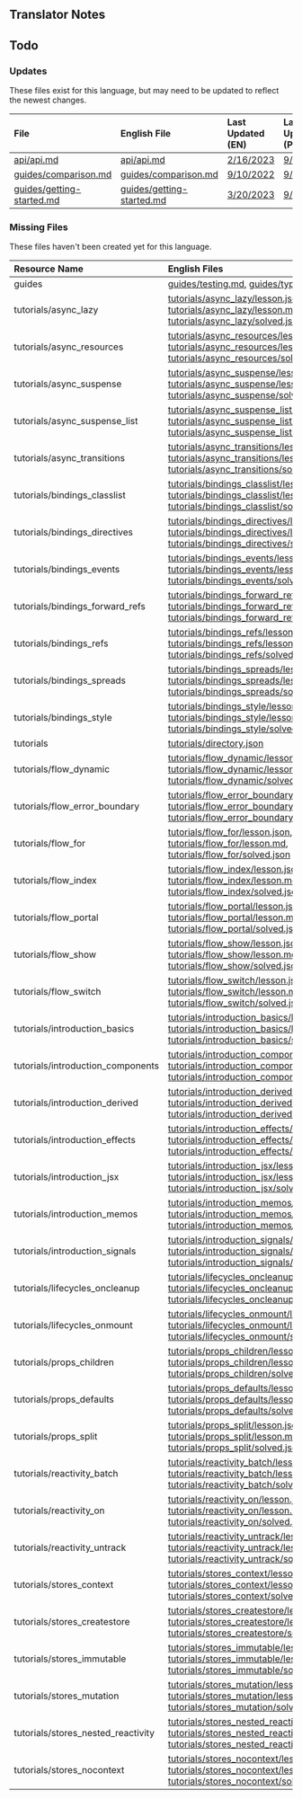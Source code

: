 
## Translator Notes

## Todo

### Updates  
These files exist for this language, but may need to be updated to reflect the newest changes.  
<!--MM:START (UPDATED:lang=pt) -->
| File                                                                                                            | English File                                                                                                    | Last Updated (EN)                                                                                  | Last Updated (PT)                                                                                  |
| :-------------------------------------------------------------------------------------------------------------- | :-------------------------------------------------------------------------------------------------------------- | :------------------------------------------------------------------------------------------------- | :------------------------------------------------------------------------------------------------- |
| [api/api.md](https://github.com/solidjs/solid-docs/tree/main/langs/pt/api/api.md)                               | [api/api.md](https://github.com/solidjs/solid-docs/tree/main/langs/en/api/api.md)                               | [2/16/2023](https://github.com/solidjs/solid-docs/commit/02be4b4d3c9952f19d23d644f67e3bcbb4525d81) | [9/10/2022](https://github.com/solidjs/solid-docs/commit/97f41fa02a81dd8ce917b8c5b5f592dde0b07dd1) |
| [guides/comparison.md](https://github.com/solidjs/solid-docs/tree/main/langs/pt/guides/comparison.md)           | [guides/comparison.md](https://github.com/solidjs/solid-docs/tree/main/langs/en/guides/comparison.md)           | [9/10/2022](https://github.com/solidjs/solid-docs/commit/97f41fa02a81dd8ce917b8c5b5f592dde0b07dd1) | [9/7/2022](https://github.com/solidjs/solid-docs/commit/7a0656c409728d26f791ad1e30648171963a5316)  |
| [guides/getting-started.md](https://github.com/solidjs/solid-docs/tree/main/langs/pt/guides/getting-started.md) | [guides/getting-started.md](https://github.com/solidjs/solid-docs/tree/main/langs/en/guides/getting-started.md) | [3/20/2023](https://github.com/solidjs/solid-docs/commit/14a0d3f0d63e944b75a34d1f2749b649bfacd5c9) | [9/7/2022](https://github.com/solidjs/solid-docs/commit/7a0656c409728d26f791ad1e30648171963a5316)  |

<!--MM:END-->
### Missing Files  
These files haven't been created yet for this language.  
<!--MM:START (CREATED:lang=pt) -->
| Resource Name                      | English Files                                                                                                                                                                                                                                                                                                                                                                                                                                                               |
| :--------------------------------- | :-------------------------------------------------------------------------------------------------------------------------------------------------------------------------------------------------------------------------------------------------------------------------------------------------------------------------------------------------------------------------------------------------------------------------------------------------------------------------- |
| guides                             | [guides/testing.md](https://github.com/solidjs/solid-docs/tree/main/langs/pt/guides/testing.md), [guides/typescript.md](https://github.com/solidjs/solid-docs/tree/main/langs/pt/guides/typescript.md)                                                                                                                                                                                                                                                                      |
| tutorials/async_lazy               | [tutorials/async_lazy/lesson.json](https://github.com/solidjs/solid-docs/tree/main/langs/pt/tutorials/async_lazy/lesson.json), [tutorials/async_lazy/lesson.md](https://github.com/solidjs/solid-docs/tree/main/langs/pt/tutorials/async_lazy/lesson.md), [tutorials/async_lazy/solved.json](https://github.com/solidjs/solid-docs/tree/main/langs/pt/tutorials/async_lazy/solved.json)                                                                                     |
| tutorials/async_resources          | [tutorials/async_resources/lesson.json](https://github.com/solidjs/solid-docs/tree/main/langs/pt/tutorials/async_resources/lesson.json), [tutorials/async_resources/lesson.md](https://github.com/solidjs/solid-docs/tree/main/langs/pt/tutorials/async_resources/lesson.md), [tutorials/async_resources/solved.json](https://github.com/solidjs/solid-docs/tree/main/langs/pt/tutorials/async_resources/solved.json)                                                       |
| tutorials/async_suspense           | [tutorials/async_suspense/lesson.json](https://github.com/solidjs/solid-docs/tree/main/langs/pt/tutorials/async_suspense/lesson.json), [tutorials/async_suspense/lesson.md](https://github.com/solidjs/solid-docs/tree/main/langs/pt/tutorials/async_suspense/lesson.md), [tutorials/async_suspense/solved.json](https://github.com/solidjs/solid-docs/tree/main/langs/pt/tutorials/async_suspense/solved.json)                                                             |
| tutorials/async_suspense_list      | [tutorials/async_suspense_list/lesson.json](https://github.com/solidjs/solid-docs/tree/main/langs/pt/tutorials/async_suspense_list/lesson.json), [tutorials/async_suspense_list/lesson.md](https://github.com/solidjs/solid-docs/tree/main/langs/pt/tutorials/async_suspense_list/lesson.md), [tutorials/async_suspense_list/solved.json](https://github.com/solidjs/solid-docs/tree/main/langs/pt/tutorials/async_suspense_list/solved.json)                               |
| tutorials/async_transitions        | [tutorials/async_transitions/lesson.json](https://github.com/solidjs/solid-docs/tree/main/langs/pt/tutorials/async_transitions/lesson.json), [tutorials/async_transitions/lesson.md](https://github.com/solidjs/solid-docs/tree/main/langs/pt/tutorials/async_transitions/lesson.md), [tutorials/async_transitions/solved.json](https://github.com/solidjs/solid-docs/tree/main/langs/pt/tutorials/async_transitions/solved.json)                                           |
| tutorials/bindings_classlist       | [tutorials/bindings_classlist/lesson.json](https://github.com/solidjs/solid-docs/tree/main/langs/pt/tutorials/bindings_classlist/lesson.json), [tutorials/bindings_classlist/lesson.md](https://github.com/solidjs/solid-docs/tree/main/langs/pt/tutorials/bindings_classlist/lesson.md), [tutorials/bindings_classlist/solved.json](https://github.com/solidjs/solid-docs/tree/main/langs/pt/tutorials/bindings_classlist/solved.json)                                     |
| tutorials/bindings_directives      | [tutorials/bindings_directives/lesson.json](https://github.com/solidjs/solid-docs/tree/main/langs/pt/tutorials/bindings_directives/lesson.json), [tutorials/bindings_directives/lesson.md](https://github.com/solidjs/solid-docs/tree/main/langs/pt/tutorials/bindings_directives/lesson.md), [tutorials/bindings_directives/solved.json](https://github.com/solidjs/solid-docs/tree/main/langs/pt/tutorials/bindings_directives/solved.json)                               |
| tutorials/bindings_events          | [tutorials/bindings_events/lesson.json](https://github.com/solidjs/solid-docs/tree/main/langs/pt/tutorials/bindings_events/lesson.json), [tutorials/bindings_events/lesson.md](https://github.com/solidjs/solid-docs/tree/main/langs/pt/tutorials/bindings_events/lesson.md), [tutorials/bindings_events/solved.json](https://github.com/solidjs/solid-docs/tree/main/langs/pt/tutorials/bindings_events/solved.json)                                                       |
| tutorials/bindings_forward_refs    | [tutorials/bindings_forward_refs/lesson.json](https://github.com/solidjs/solid-docs/tree/main/langs/pt/tutorials/bindings_forward_refs/lesson.json), [tutorials/bindings_forward_refs/lesson.md](https://github.com/solidjs/solid-docs/tree/main/langs/pt/tutorials/bindings_forward_refs/lesson.md), [tutorials/bindings_forward_refs/solved.json](https://github.com/solidjs/solid-docs/tree/main/langs/pt/tutorials/bindings_forward_refs/solved.json)                   |
| tutorials/bindings_refs            | [tutorials/bindings_refs/lesson.json](https://github.com/solidjs/solid-docs/tree/main/langs/pt/tutorials/bindings_refs/lesson.json), [tutorials/bindings_refs/lesson.md](https://github.com/solidjs/solid-docs/tree/main/langs/pt/tutorials/bindings_refs/lesson.md), [tutorials/bindings_refs/solved.json](https://github.com/solidjs/solid-docs/tree/main/langs/pt/tutorials/bindings_refs/solved.json)                                                                   |
| tutorials/bindings_spreads         | [tutorials/bindings_spreads/lesson.json](https://github.com/solidjs/solid-docs/tree/main/langs/pt/tutorials/bindings_spreads/lesson.json), [tutorials/bindings_spreads/lesson.md](https://github.com/solidjs/solid-docs/tree/main/langs/pt/tutorials/bindings_spreads/lesson.md), [tutorials/bindings_spreads/solved.json](https://github.com/solidjs/solid-docs/tree/main/langs/pt/tutorials/bindings_spreads/solved.json)                                                 |
| tutorials/bindings_style           | [tutorials/bindings_style/lesson.json](https://github.com/solidjs/solid-docs/tree/main/langs/pt/tutorials/bindings_style/lesson.json), [tutorials/bindings_style/lesson.md](https://github.com/solidjs/solid-docs/tree/main/langs/pt/tutorials/bindings_style/lesson.md), [tutorials/bindings_style/solved.json](https://github.com/solidjs/solid-docs/tree/main/langs/pt/tutorials/bindings_style/solved.json)                                                             |
| tutorials                          | [tutorials/directory.json](https://github.com/solidjs/solid-docs/tree/main/langs/pt/tutorials/directory.json)                                                                                                                                                                                                                                                                                                                                                               |
| tutorials/flow_dynamic             | [tutorials/flow_dynamic/lesson.json](https://github.com/solidjs/solid-docs/tree/main/langs/pt/tutorials/flow_dynamic/lesson.json), [tutorials/flow_dynamic/lesson.md](https://github.com/solidjs/solid-docs/tree/main/langs/pt/tutorials/flow_dynamic/lesson.md), [tutorials/flow_dynamic/solved.json](https://github.com/solidjs/solid-docs/tree/main/langs/pt/tutorials/flow_dynamic/solved.json)                                                                         |
| tutorials/flow_error_boundary      | [tutorials/flow_error_boundary/lesson.json](https://github.com/solidjs/solid-docs/tree/main/langs/pt/tutorials/flow_error_boundary/lesson.json), [tutorials/flow_error_boundary/lesson.md](https://github.com/solidjs/solid-docs/tree/main/langs/pt/tutorials/flow_error_boundary/lesson.md), [tutorials/flow_error_boundary/solved.json](https://github.com/solidjs/solid-docs/tree/main/langs/pt/tutorials/flow_error_boundary/solved.json)                               |
| tutorials/flow_for                 | [tutorials/flow_for/lesson.json](https://github.com/solidjs/solid-docs/tree/main/langs/pt/tutorials/flow_for/lesson.json), [tutorials/flow_for/lesson.md](https://github.com/solidjs/solid-docs/tree/main/langs/pt/tutorials/flow_for/lesson.md), [tutorials/flow_for/solved.json](https://github.com/solidjs/solid-docs/tree/main/langs/pt/tutorials/flow_for/solved.json)                                                                                                 |
| tutorials/flow_index               | [tutorials/flow_index/lesson.json](https://github.com/solidjs/solid-docs/tree/main/langs/pt/tutorials/flow_index/lesson.json), [tutorials/flow_index/lesson.md](https://github.com/solidjs/solid-docs/tree/main/langs/pt/tutorials/flow_index/lesson.md), [tutorials/flow_index/solved.json](https://github.com/solidjs/solid-docs/tree/main/langs/pt/tutorials/flow_index/solved.json)                                                                                     |
| tutorials/flow_portal              | [tutorials/flow_portal/lesson.json](https://github.com/solidjs/solid-docs/tree/main/langs/pt/tutorials/flow_portal/lesson.json), [tutorials/flow_portal/lesson.md](https://github.com/solidjs/solid-docs/tree/main/langs/pt/tutorials/flow_portal/lesson.md), [tutorials/flow_portal/solved.json](https://github.com/solidjs/solid-docs/tree/main/langs/pt/tutorials/flow_portal/solved.json)                                                                               |
| tutorials/flow_show                | [tutorials/flow_show/lesson.json](https://github.com/solidjs/solid-docs/tree/main/langs/pt/tutorials/flow_show/lesson.json), [tutorials/flow_show/lesson.md](https://github.com/solidjs/solid-docs/tree/main/langs/pt/tutorials/flow_show/lesson.md), [tutorials/flow_show/solved.json](https://github.com/solidjs/solid-docs/tree/main/langs/pt/tutorials/flow_show/solved.json)                                                                                           |
| tutorials/flow_switch              | [tutorials/flow_switch/lesson.json](https://github.com/solidjs/solid-docs/tree/main/langs/pt/tutorials/flow_switch/lesson.json), [tutorials/flow_switch/lesson.md](https://github.com/solidjs/solid-docs/tree/main/langs/pt/tutorials/flow_switch/lesson.md), [tutorials/flow_switch/solved.json](https://github.com/solidjs/solid-docs/tree/main/langs/pt/tutorials/flow_switch/solved.json)                                                                               |
| tutorials/introduction_basics      | [tutorials/introduction_basics/lesson.json](https://github.com/solidjs/solid-docs/tree/main/langs/pt/tutorials/introduction_basics/lesson.json), [tutorials/introduction_basics/lesson.md](https://github.com/solidjs/solid-docs/tree/main/langs/pt/tutorials/introduction_basics/lesson.md), [tutorials/introduction_basics/solved.json](https://github.com/solidjs/solid-docs/tree/main/langs/pt/tutorials/introduction_basics/solved.json)                               |
| tutorials/introduction_components  | [tutorials/introduction_components/lesson.json](https://github.com/solidjs/solid-docs/tree/main/langs/pt/tutorials/introduction_components/lesson.json), [tutorials/introduction_components/lesson.md](https://github.com/solidjs/solid-docs/tree/main/langs/pt/tutorials/introduction_components/lesson.md), [tutorials/introduction_components/solved.json](https://github.com/solidjs/solid-docs/tree/main/langs/pt/tutorials/introduction_components/solved.json)       |
| tutorials/introduction_derived     | [tutorials/introduction_derived/lesson.json](https://github.com/solidjs/solid-docs/tree/main/langs/pt/tutorials/introduction_derived/lesson.json), [tutorials/introduction_derived/lesson.md](https://github.com/solidjs/solid-docs/tree/main/langs/pt/tutorials/introduction_derived/lesson.md), [tutorials/introduction_derived/solved.json](https://github.com/solidjs/solid-docs/tree/main/langs/pt/tutorials/introduction_derived/solved.json)                         |
| tutorials/introduction_effects     | [tutorials/introduction_effects/lesson.json](https://github.com/solidjs/solid-docs/tree/main/langs/pt/tutorials/introduction_effects/lesson.json), [tutorials/introduction_effects/lesson.md](https://github.com/solidjs/solid-docs/tree/main/langs/pt/tutorials/introduction_effects/lesson.md), [tutorials/introduction_effects/solved.json](https://github.com/solidjs/solid-docs/tree/main/langs/pt/tutorials/introduction_effects/solved.json)                         |
| tutorials/introduction_jsx         | [tutorials/introduction_jsx/lesson.json](https://github.com/solidjs/solid-docs/tree/main/langs/pt/tutorials/introduction_jsx/lesson.json), [tutorials/introduction_jsx/lesson.md](https://github.com/solidjs/solid-docs/tree/main/langs/pt/tutorials/introduction_jsx/lesson.md), [tutorials/introduction_jsx/solved.json](https://github.com/solidjs/solid-docs/tree/main/langs/pt/tutorials/introduction_jsx/solved.json)                                                 |
| tutorials/introduction_memos       | [tutorials/introduction_memos/lesson.json](https://github.com/solidjs/solid-docs/tree/main/langs/pt/tutorials/introduction_memos/lesson.json), [tutorials/introduction_memos/lesson.md](https://github.com/solidjs/solid-docs/tree/main/langs/pt/tutorials/introduction_memos/lesson.md), [tutorials/introduction_memos/solved.json](https://github.com/solidjs/solid-docs/tree/main/langs/pt/tutorials/introduction_memos/solved.json)                                     |
| tutorials/introduction_signals     | [tutorials/introduction_signals/lesson.json](https://github.com/solidjs/solid-docs/tree/main/langs/pt/tutorials/introduction_signals/lesson.json), [tutorials/introduction_signals/lesson.md](https://github.com/solidjs/solid-docs/tree/main/langs/pt/tutorials/introduction_signals/lesson.md), [tutorials/introduction_signals/solved.json](https://github.com/solidjs/solid-docs/tree/main/langs/pt/tutorials/introduction_signals/solved.json)                         |
| tutorials/lifecycles_oncleanup     | [tutorials/lifecycles_oncleanup/lesson.json](https://github.com/solidjs/solid-docs/tree/main/langs/pt/tutorials/lifecycles_oncleanup/lesson.json), [tutorials/lifecycles_oncleanup/lesson.md](https://github.com/solidjs/solid-docs/tree/main/langs/pt/tutorials/lifecycles_oncleanup/lesson.md), [tutorials/lifecycles_oncleanup/solved.json](https://github.com/solidjs/solid-docs/tree/main/langs/pt/tutorials/lifecycles_oncleanup/solved.json)                         |
| tutorials/lifecycles_onmount       | [tutorials/lifecycles_onmount/lesson.json](https://github.com/solidjs/solid-docs/tree/main/langs/pt/tutorials/lifecycles_onmount/lesson.json), [tutorials/lifecycles_onmount/lesson.md](https://github.com/solidjs/solid-docs/tree/main/langs/pt/tutorials/lifecycles_onmount/lesson.md), [tutorials/lifecycles_onmount/solved.json](https://github.com/solidjs/solid-docs/tree/main/langs/pt/tutorials/lifecycles_onmount/solved.json)                                     |
| tutorials/props_children           | [tutorials/props_children/lesson.json](https://github.com/solidjs/solid-docs/tree/main/langs/pt/tutorials/props_children/lesson.json), [tutorials/props_children/lesson.md](https://github.com/solidjs/solid-docs/tree/main/langs/pt/tutorials/props_children/lesson.md), [tutorials/props_children/solved.json](https://github.com/solidjs/solid-docs/tree/main/langs/pt/tutorials/props_children/solved.json)                                                             |
| tutorials/props_defaults           | [tutorials/props_defaults/lesson.json](https://github.com/solidjs/solid-docs/tree/main/langs/pt/tutorials/props_defaults/lesson.json), [tutorials/props_defaults/lesson.md](https://github.com/solidjs/solid-docs/tree/main/langs/pt/tutorials/props_defaults/lesson.md), [tutorials/props_defaults/solved.json](https://github.com/solidjs/solid-docs/tree/main/langs/pt/tutorials/props_defaults/solved.json)                                                             |
| tutorials/props_split              | [tutorials/props_split/lesson.json](https://github.com/solidjs/solid-docs/tree/main/langs/pt/tutorials/props_split/lesson.json), [tutorials/props_split/lesson.md](https://github.com/solidjs/solid-docs/tree/main/langs/pt/tutorials/props_split/lesson.md), [tutorials/props_split/solved.json](https://github.com/solidjs/solid-docs/tree/main/langs/pt/tutorials/props_split/solved.json)                                                                               |
| tutorials/reactivity_batch         | [tutorials/reactivity_batch/lesson.json](https://github.com/solidjs/solid-docs/tree/main/langs/pt/tutorials/reactivity_batch/lesson.json), [tutorials/reactivity_batch/lesson.md](https://github.com/solidjs/solid-docs/tree/main/langs/pt/tutorials/reactivity_batch/lesson.md), [tutorials/reactivity_batch/solved.json](https://github.com/solidjs/solid-docs/tree/main/langs/pt/tutorials/reactivity_batch/solved.json)                                                 |
| tutorials/reactivity_on            | [tutorials/reactivity_on/lesson.json](https://github.com/solidjs/solid-docs/tree/main/langs/pt/tutorials/reactivity_on/lesson.json), [tutorials/reactivity_on/lesson.md](https://github.com/solidjs/solid-docs/tree/main/langs/pt/tutorials/reactivity_on/lesson.md), [tutorials/reactivity_on/solved.json](https://github.com/solidjs/solid-docs/tree/main/langs/pt/tutorials/reactivity_on/solved.json)                                                                   |
| tutorials/reactivity_untrack       | [tutorials/reactivity_untrack/lesson.json](https://github.com/solidjs/solid-docs/tree/main/langs/pt/tutorials/reactivity_untrack/lesson.json), [tutorials/reactivity_untrack/lesson.md](https://github.com/solidjs/solid-docs/tree/main/langs/pt/tutorials/reactivity_untrack/lesson.md), [tutorials/reactivity_untrack/solved.json](https://github.com/solidjs/solid-docs/tree/main/langs/pt/tutorials/reactivity_untrack/solved.json)                                     |
| tutorials/stores_context           | [tutorials/stores_context/lesson.json](https://github.com/solidjs/solid-docs/tree/main/langs/pt/tutorials/stores_context/lesson.json), [tutorials/stores_context/lesson.md](https://github.com/solidjs/solid-docs/tree/main/langs/pt/tutorials/stores_context/lesson.md), [tutorials/stores_context/solved.json](https://github.com/solidjs/solid-docs/tree/main/langs/pt/tutorials/stores_context/solved.json)                                                             |
| tutorials/stores_createstore       | [tutorials/stores_createstore/lesson.json](https://github.com/solidjs/solid-docs/tree/main/langs/pt/tutorials/stores_createstore/lesson.json), [tutorials/stores_createstore/lesson.md](https://github.com/solidjs/solid-docs/tree/main/langs/pt/tutorials/stores_createstore/lesson.md), [tutorials/stores_createstore/solved.json](https://github.com/solidjs/solid-docs/tree/main/langs/pt/tutorials/stores_createstore/solved.json)                                     |
| tutorials/stores_immutable         | [tutorials/stores_immutable/lesson.json](https://github.com/solidjs/solid-docs/tree/main/langs/pt/tutorials/stores_immutable/lesson.json), [tutorials/stores_immutable/lesson.md](https://github.com/solidjs/solid-docs/tree/main/langs/pt/tutorials/stores_immutable/lesson.md), [tutorials/stores_immutable/solved.json](https://github.com/solidjs/solid-docs/tree/main/langs/pt/tutorials/stores_immutable/solved.json)                                                 |
| tutorials/stores_mutation          | [tutorials/stores_mutation/lesson.json](https://github.com/solidjs/solid-docs/tree/main/langs/pt/tutorials/stores_mutation/lesson.json), [tutorials/stores_mutation/lesson.md](https://github.com/solidjs/solid-docs/tree/main/langs/pt/tutorials/stores_mutation/lesson.md), [tutorials/stores_mutation/solved.json](https://github.com/solidjs/solid-docs/tree/main/langs/pt/tutorials/stores_mutation/solved.json)                                                       |
| tutorials/stores_nested_reactivity | [tutorials/stores_nested_reactivity/lesson.json](https://github.com/solidjs/solid-docs/tree/main/langs/pt/tutorials/stores_nested_reactivity/lesson.json), [tutorials/stores_nested_reactivity/lesson.md](https://github.com/solidjs/solid-docs/tree/main/langs/pt/tutorials/stores_nested_reactivity/lesson.md), [tutorials/stores_nested_reactivity/solved.json](https://github.com/solidjs/solid-docs/tree/main/langs/pt/tutorials/stores_nested_reactivity/solved.json) |
| tutorials/stores_nocontext         | [tutorials/stores_nocontext/lesson.json](https://github.com/solidjs/solid-docs/tree/main/langs/pt/tutorials/stores_nocontext/lesson.json), [tutorials/stores_nocontext/lesson.md](https://github.com/solidjs/solid-docs/tree/main/langs/pt/tutorials/stores_nocontext/lesson.md), [tutorials/stores_nocontext/solved.json](https://github.com/solidjs/solid-docs/tree/main/langs/pt/tutorials/stores_nocontext/solved.json)                                                 |

<!--MM:END-->
        